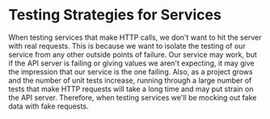# Testing Strategies for Services

When testing services that make HTTP calls, we don't want to hit the server with real requests. 
This is because we want to isolate the testing of our service from any other outside points of failure. 
Our service may work, but if the API server is failing or giving values we aren't expecting,
it may give the impression that our service is the one failing. 
Also, as a project grows and the number of unit tests increase, 
running through a large number of tests that make HTTP requests will take a long time and may put strain on the API server. 
Therefore, when testing services we'll be mocking out fake data with fake requests.
